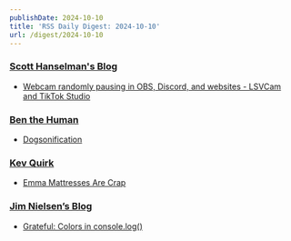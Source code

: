 ```yaml
---
publishDate: 2024-10-10
title: 'RSS Daily Digest: 2024-10-10'
url: /digest/2024-10-10
---
```


### [Scott Hanselman's Blog](https://www.hanselman.com/blog/)

  * [Webcam randomly pausing in OBS, Discord, and websites - LSVCam and TikTok Studio](https://feeds.hanselman.com/~/905963465/0/scotthanselman~Webcam-randomly-pausing-in-OBS-Discord-and-websites-LSVCam-and-TikTok-Studio)
  
### [Ben the Human](https://benthehuman.com/)

  * [Dogsonification](https://benthehuman.com/dogsonification/)
  
### [Kev Quirk](https://kevquirk.com/)

  * [Emma Mattresses Are Crap](https://kevquirk.com/blog/emma-mattresses-are-crap)
  
### [Jim Nielsen’s Blog](https://blog.jim-nielsen.com/)

  * [Grateful: Colors in console.log()](https://blog.jim-nielsen.com/2024/color-console-log/)
  
